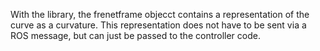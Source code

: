 With the library, the frenetframe objecct contains a representation of the curve as a curvature. This representation does not have to be sent via a ROS message, but can just be passed to the controller code.
